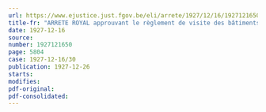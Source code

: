 ```yaml
---
url: https://www.ejustice.just.fgov.be/eli/arrete/1927/12/16/1927121650/justel
title-fr: "ARRETE ROYAL approuvant le règlement de visite des bâtiments et radeaux du Rhin"
date: 1927-12-16
source:
number: 1927121650
page: 5804
case: 1927-12-16/30
publication: 1927-12-26
starts:
modifies:
pdf-original:
pdf-consolidated:
---
```


